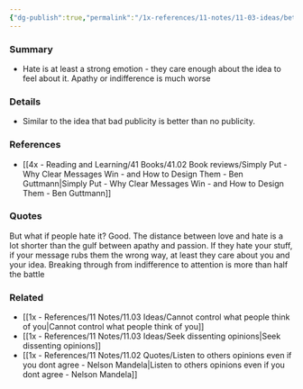 ```yaml
---
{"dg-publish":true,"permalink":"/1x-references/11-notes/11-03-ideas/better-to-have-someone-hate-your-idea-than-be-apathetic-about-it/","title":"Better to have someone hate your idea than be apathetic about it","created":"2024-04-22T11:48:30.820+03:00","updated":"2024-04-22T11:51:36.623+03:00"}
---
```



### Summary
- Hate is at least a strong emotion - they care enough about the idea to feel about it. Apathy or indifference is much worse

### Details
- Similar to the idea that bad publicity is better than no publicity.

### References
- [[4x - Reading and Learning/41 Books/41.02 Book reviews/Simply Put - Why Clear Messages Win - and How to Design Them - Ben Guttmann\|Simply Put - Why Clear Messages Win - and How to Design Them - Ben Guttmann]]

### Quotes
But what if people hate it? Good. The distance between love and hate is a lot shorter than the gulf between apathy and passion. If they hate your stuff, if your message rubs them the wrong way, at least they care about you and your idea. Breaking through from indifference to attention is more than half the battle


### Related
- [[1x - References/11 Notes/11.03 Ideas/Cannot control what people think of you\|Cannot control what people think of you]]
- [[1x - References/11 Notes/11.03 Ideas/Seek dissenting opinions\|Seek dissenting opinions]]
- [[1x - References/11 Notes/11.02 Quotes/Listen to others opinions even if you dont agree - Nelson Mandela\|Listen to others opinions even if you dont agree - Nelson Mandela]]
